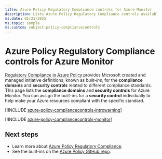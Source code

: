 ```yaml
---
title: Azure Policy Regulatory Compliance controls for Azure Monitor
description: Lists Azure Policy Regulatory Compliance controls available for Azure Monitor. These built-in policy definitions provide common approaches to managing the compliance of your Azure resources.
ms.date: 05/21/2025
ms.topic: sample
ms.custom: subject-policy-compliancecontrols
---
```


# Azure Policy Regulatory Compliance controls for Azure Monitor

[Regulatory Compliance in Azure Policy](/azure/governance/policy/concepts/regulatory-compliance) provides Microsoft created and managed initiative definitions, known as _built-ins_, for the **compliance domains** and **security controls** related to different compliance standards. This page lists the **compliance domains** and **security controls** for Azure Monitor. You can assign the built-ins for a **security control** individually to help make your Azure resources compliant with the specific standard.

[!INCLUDE [azure-policy-compliancecontrols-introwarning](~/azure-docs-pr/includes/policy/standards/intro-warning.md)]

[!INCLUDE [azure-policy-compliancecontrols-monitor](~/azure-policy-autogen-docs/includes/policy/standards/byrp/microsoft.insights.md)]

## Next steps

* Learn more about [Azure Policy Regulatory Compliance](/azure/governance/policy/concepts/regulatory-compliance).
* See the built-ins on the [Azure Policy GitHub repo](https://github.com/Azure/azure-policy).
